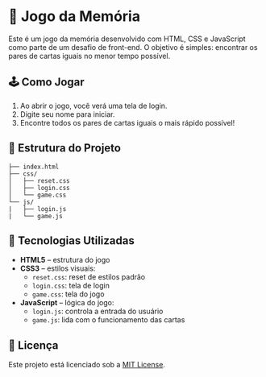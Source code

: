 # 🧠 Jogo da Memória

Este é um jogo da memória desenvolvido com HTML, CSS e JavaScript como parte de um desafio de front-end. O objetivo é simples: encontrar os pares de cartas iguais no menor tempo possível.

## 🕹️ Como Jogar

1. Ao abrir o jogo, você verá uma tela de login.
2. Digite seu nome para iniciar.
3. Encontre todos os pares de cartas iguais o mais rápido possível!

## 📁 Estrutura do Projeto

```
├── index.html 
├── css/ 
│   ├── reset.css 
│   ├── login.css 
│   └── game.css 
└── js/ 
|   ├── login.js 
|   └── game.js
```

## 🚀 Tecnologias Utilizadas

- **HTML5** – estrutura do jogo
- **CSS3** – estilos visuais:
  - `reset.css`: reset de estilos padrão
  - `login.css`: tela de login
  - `game.css`: tela do jogo
- **JavaScript** – lógica do jogo:
  - `login.js`: controla a entrada do usuário
  - `game.js`: lida com o funcionamento das cartas

## 📄 Licença

Este projeto está licenciado sob a [MIT License](LICENSE).
